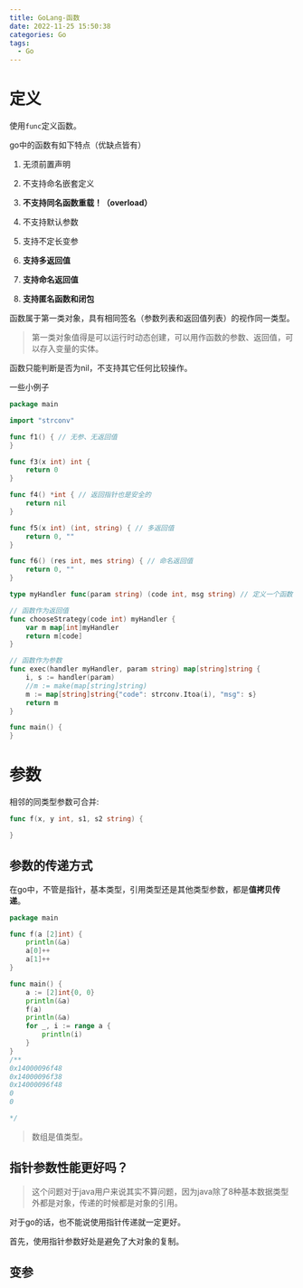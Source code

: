 ```yaml
---
title: GoLang-函数
date: 2022-11-25 15:50:38
categories: Go
tags:
  - Go
---
```


# 定义

使用`func`定义函数。

go中的函数有如下特点（优缺点皆有）



1. 无须前置声明
2. 不支持命名嵌套定义
3. **不支持同名函数重载！（overload）**
4. 不支持默认参数



1. 支持不定长变参
2. **支持多返回值**
3. **支持命名返回值**
4. **支持匿名函数和闭包**



函数属于第一类对象，具有相同签名（参数列表和返回值列表）的视作同一类型。

> 第一类对象值得是可以运行时动态创建，可以用作函数的参数、返回值，可以存入变量的实体。



函数只能判断是否为nil，不支持其它任何比较操作。



一些小例子

```go
package main

import "strconv"

func f1() { // 无参、无返回值
}

func f3(x int) int {
	return 0
}

func f4() *int { // 返回指针也是安全的
	return nil
}

func f5(x int) (int, string) { // 多返回值
	return 0, ""
}

func f6() (res int, mes string) { // 命名返回值
	return 0, ""
}

type myHandler func(param string) (code int, msg string) // 定义一个函数

// 函数作为返回值
func chooseStrategy(code int) myHandler {
	var m map[int]myHandler
	return m[code]
}

// 函数作为参数
func exec(handler myHandler, param string) map[string]string {
	i, s := handler(param)
	//m := make(map[string]string)
	m := map[string]string{"code": strconv.Itoa(i), "msg": s}
	return m
}

func main() {
}
```



# 参数

相邻的同类型参数可合并:

```go
func f(x, y int, s1, s2 string) {

}
```



## 参数的传递方式

在go中，不管是指针，基本类型，引用类型还是其他类型参数，都是**值拷贝传递**。

```go
package main

func f(a [2]int) {
	println(&a)
	a[0]++
	a[1]++
}

func main() {
	a := [2]int{0, 0}
	println(&a)
	f(a)
	println(&a)
	for _, i := range a {
		println(i)
	}
}
/**
0x14000096f48
0x14000096f38
0x14000096f48
0
0

*/
```



> 数组是值类型。





## 指针参数性能更好吗？

> 这个问题对于java用户来说其实不算问题，因为java除了8种基本数据类型外都是对象，传递的时候都是对象的引用。

对于go的话，也不能说使用指针传递就一定更好。

首先，使用指针参数好处是避免了大对象的复制。



## 变参





